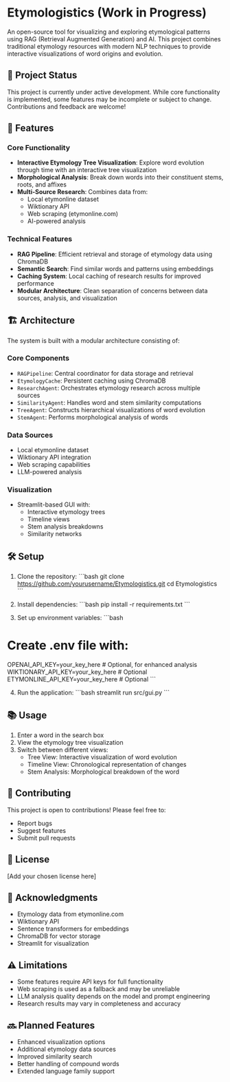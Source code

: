 # Etymologistics (Work in Progress)

An open-source tool for visualizing and exploring etymological patterns using RAG (Retrieval Augmented Generation) and AI. This project combines traditional etymology resources with modern NLP techniques to provide interactive visualizations of word origins and evolution.

## 🚧 Project Status

This project is currently under active development. While core functionality is implemented, some features may be incomplete or subject to change. Contributions and feedback are welcome!

## 🌟 Features

### Core Functionality
- **Interactive Etymology Tree Visualization**: Explore word evolution through time with an interactive tree visualization
- **Morphological Analysis**: Break down words into their constituent stems, roots, and affixes
- **Multi-Source Research**: Combines data from:
  - Local etymonline dataset
  - Wiktionary API
  - Web scraping (etymonline.com)
  - AI-powered analysis

### Technical Features
- **RAG Pipeline**: Efficient retrieval and storage of etymology data using ChromaDB
- **Semantic Search**: Find similar words and patterns using embeddings
- **Caching System**: Local caching of research results for improved performance
- **Modular Architecture**: Clean separation of concerns between data sources, analysis, and visualization

## 🏗️ Architecture

The system is built with a modular architecture consisting of:

### Core Components
- `RAGPipeline`: Central coordinator for data storage and retrieval
- `EtymologyCache`: Persistent caching using ChromaDB
- `ResearchAgent`: Orchestrates etymology research across multiple sources
- `SimilarityAgent`: Handles word and stem similarity computations
- `TreeAgent`: Constructs hierarchical visualizations of word evolution
- `StemAgent`: Performs morphological analysis of words

### Data Sources
- Local etymonline dataset
- Wiktionary API integration
- Web scraping capabilities
- LLM-powered analysis

### Visualization
- Streamlit-based GUI with:
  - Interactive etymology trees
  - Timeline views
  - Stem analysis breakdowns
  - Similarity networks

## 🛠️ Setup

1. Clone the repository:
\`\`\`bash
git clone https://github.com/yourusername/Etymologistics.git
cd Etymologistics
\`\`\`

2. Install dependencies:
\`\`\`bash
pip install -r requirements.txt
\`\`\`

3. Set up environment variables:
\`\`\`bash
# Create .env file with:
OPENAI_API_KEY=your_key_here  # Optional, for enhanced analysis
WIKTIONARY_API_KEY=your_key_here  # Optional
ETYMONLINE_API_KEY=your_key_here  # Optional
\`\`\`

4. Run the application:
\`\`\`bash
streamlit run src/gui.py
\`\`\`

## 📚 Usage

1. Enter a word in the search box
2. View the etymology tree visualization
3. Switch between different views:
   - Tree View: Interactive visualization of word evolution
   - Timeline View: Chronological representation of changes
   - Stem Analysis: Morphological breakdown of the word

## 🤝 Contributing

This project is open to contributions! Please feel free to:
- Report bugs
- Suggest features
- Submit pull requests

## 📝 License

[Add your chosen license here]

## 🙏 Acknowledgments

- Etymology data from etymonline.com
- Wiktionary API
- Sentence transformers for embeddings
- ChromaDB for vector storage
- Streamlit for visualization

## ⚠️ Limitations

- Some features require API keys for full functionality
- Web scraping is used as a fallback and may be unreliable
- LLM analysis quality depends on the model and prompt engineering
- Research results may vary in completeness and accuracy

## 🔜 Planned Features

- Enhanced visualization options
- Additional etymology data sources
- Improved similarity search
- Better handling of compound words
- Extended language family support
